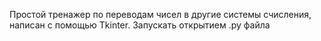 Простой тренажер по переводам чисел в другие системы счисления, написан с помощью Tkinter.
Запускать открытием .py файла
